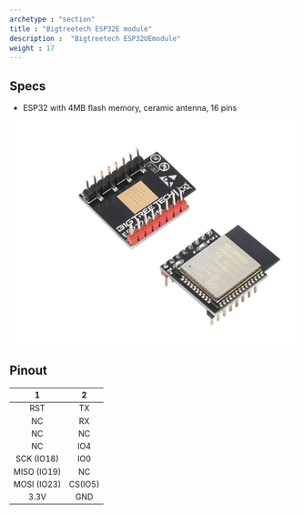 ```yaml
---
archetype : "section"
title : "Bigtreetech ESP32E module"
description :  "Bigtreetech ESP32UEmodule"
weight : 17
---
```



## Specs
* ESP32 with 4MB flash memory, ceramic antenna, 16 pins


![image](front.png?width=400px)

## Pinout

| 1 | 2 |
|:-:|:-:|
|RST|TX|
|NC|RX|
|NC|NC |
|NC|IO4|
|SCK (IO18)|IO0|
|MISO (IO19)|NC|
|MOSI (IO23)|CS(IO5)|
|3.3V|GND|

